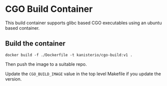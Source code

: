# CGO Build Container

This build container supports glibc based CGO executables using an ubuntu based container.

## Build the container
```
docker build -f ./Dockerfile -t kanisterio/cgo-build:v1 .
```
Then push the image to a suitable repo.

Update the `CGO_BUILD_IMAGE` value in the top level Makefile if you update the version.
